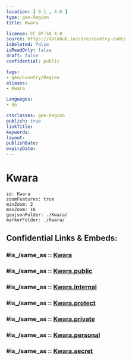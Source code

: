 ```yaml
---
location: [ 9.1 , 4.6 ] 
type: geo-Region
title: Kwara

license: CC BY-SA 4.0
source: https://datahub.io/core/country-codes
isDeleted: false
isReadOnly: false
draft: false
confidential: public

tags:
- geo/Country/Region
aliases:
- Kwara

Languages:
- de

cssclasses: geo-Region
publish: true
linkTitle: 
keywords: 
layout: 
publishDate: 
expiryDate: 
---
```


# Kwara

```leaflet
id: Kwara
zoomFeatures: true 
minZoom: 2 
maxZoom: 18
geojsonFolder: ./Kwara/
markerFolder: ./Kwara/
```


## Confidential Links & Embeds: 

### #is_/same_as :: [Kwara](/_Standards/Earth/Continent/Africa/Africa~Central/Nigeria/Zones~Nigeria/Nigeria~North-Central/Kwara.md) 

### #is_/same_as :: [Kwara.public](/_public/Earth/Continent/Africa/Africa~Central/Nigeria/Zones~Nigeria/Nigeria~North-Central/Kwara.public.md) 

### #is_/same_as :: [Kwara.internal](/_internal/Earth/Continent/Africa/Africa~Central/Nigeria/Zones~Nigeria/Nigeria~North-Central/Kwara.internal.md) 

### #is_/same_as :: [Kwara.protect](/_protect/Earth/Continent/Africa/Africa~Central/Nigeria/Zones~Nigeria/Nigeria~North-Central/Kwara.protect.md) 

### #is_/same_as :: [Kwara.private](/_private/Earth/Continent/Africa/Africa~Central/Nigeria/Zones~Nigeria/Nigeria~North-Central/Kwara.private.md) 

### #is_/same_as :: [Kwara.personal](/_personal/Earth/Continent/Africa/Africa~Central/Nigeria/Zones~Nigeria/Nigeria~North-Central/Kwara.personal.md) 

### #is_/same_as :: [Kwara.secret](/_secret/Earth/Continent/Africa/Africa~Central/Nigeria/Zones~Nigeria/Nigeria~North-Central/Kwara.secret.md)

